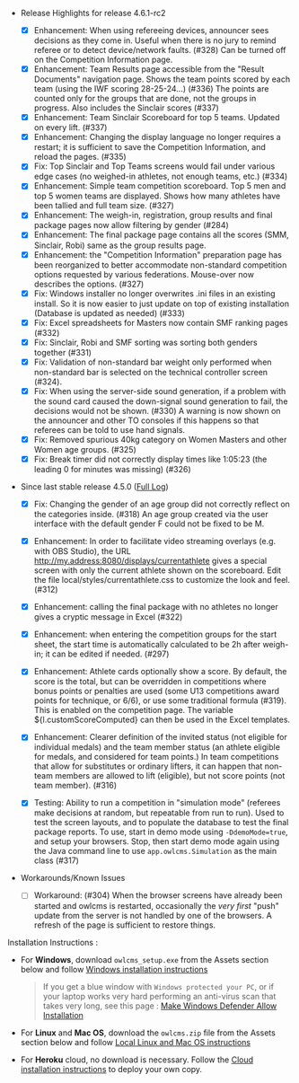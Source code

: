 * Release Highlights for release 4.6.1-rc2 
  
  - [x] Enhancement: When using refereeing devices, announcer sees decisions as they come in. Useful when there is no jury to remind referee or to detect device/network faults. (#328)  Can be turned off on the Competition Information page.
  - [x] Enhancement: Team Results page accessible from the "Result Documents" navigation page.  Shows the team points scored by each team (using the IWF scoring 28-25-24...) (#336)  The points are counted only for the groups that are done, not the groups in progress.  Also includes the Sinclair scores (#337)
  - [x] Enhancement: Team Sinclair Scoreboard for top 5 teams.  Updated on every lift. (#337)
  - [x] Enhancement:  Changing the display language no longer requires a restart; it is sufficient to save the Competition Information, and reload the pages. (#335)
  - [x] Fix: Top Sinclair and Top Teams screens would fail under various edge cases (no weighed-in athletes, not enough teams, etc.) (#334)
  - [x] Enhancement: Simple team competition scoreboard.  Top 5 men and top 5 women teams are displayed. Shows how many athletes have been tallied and full team size. (#327)
  - [x] Enhancement: The weigh-in, registration, group results and final package pages now allow filtering by gender (#284)
  - [x] Enhancement: The final package page contains all the scores (SMM, Sinclair, Robi) same as the group results page.
  - [x] Enhancement: the "Competition Information" preparation page has been reorganized to better accommodate non-standard competition options requested by various federations. Mouse-over now describes the options. (#327)
  - [x] Fix: Windows installer no longer overwrites .ini files in an existing install. So it is now easier to just update on top of existing installation (Database is updated as needed) (#333)
  - [x] Fix: Excel spreadsheets for Masters now contain SMF ranking pages (#332)
  - [x] Fix: Sinclair, Robi and SMF sorting was sorting both genders together (#331)
  - [x] Fix: Validation of non-standard bar weight only performed when non-standard bar is selected on the technical controller screen (#324).
  - [x] Fix: When using the server-side sound generation, if a problem with the sound card caused the down-signal sound generation to fail, the decisions would not be shown. (#330)  A warning is now shown on the announcer and other TO consoles if this happens so that referees can be told to use hand signals.
  - [x] Fix: Removed spurious 40kg category on Women Masters and other Women age groups. (#325)
  - [x] Fix: Break timer did not correctly display times like 1:05:23 (the leading 0 for minutes was missing) (#326)
  
* Since last stable release 4.5.0  ([Full Log](https://github.com/jflamy/owlcms4/issues?utf8=%E2%9C%93&q=is%3Aclosed+is%3Aissue+project%3Ajflamy%2Fowlcms4%2F1+))
  
  - [x] Fix: Changing the gender of an age group did not correctly reflect on the categories inside. (#318) An age group created via the user interface with the default gender F could not be fixed to be M.
  - [x] Enhancement: In order to facilitate video streaming overlays (e.g. with OBS Studio), the URL http://my.address:8080/displays/currentathlete gives a special screen with only the current athlete shown on the scoreboard.  Edit the file local/styles/currentathlete.css to customize the look and feel. (#312)
  - [x] Enhancement: calling the final package with no athletes no longer gives a cryptic message in Excel (#322)
  
  - [x] Enhancement: when entering the competition groups for the start sheet, the start time is automatically calculated to be 2h after weigh-in; it can be edited if needed. (#297)
  - [x] Enhancement: Athlete cards optionally show a score. By default, the score is the total, but can be overridden in competitions where bonus points or penalties are used (some U13 competitions award points for technique, or 6/6), or use some traditional formula (#319).  This is enabled on the competition page.  The variable ${l.customScoreComputed} can then be used in the Excel templates.
  - [x] Enhancement: Clearer definition of the invited status (not eligible for individual medals) and the team member status (an athlete eligible for medals, and considered for team points.)  In team competitions that allow for substitutes or ordinary lifters, it can happen that non-team members are allowed to lift (eligible), but not score points (not team member). (#316)
  - [x] Testing: Ability to run a competition in "simulation mode" (referees make decisions at random, but repeatable from run to run).  Used to test the screen layouts, and to populate the database to test the final package reports. To use, start in demo mode using `-DdemoMode=true`, and setup your browsers.  Stop, then start demo mode again using the Java command line to use `app.owlcms.Simulation` as the main class (#317)
  
* Workarounds/Known Issues
  
  - [ ] Workaround: (#304) When the browser screens have already been started and owlcms is restarted, occasionally the *very first* "push" update from the server is not handled by one of the browsers.  A refresh of the page is sufficient to restore things.

Installation Instructions :
  - For **Windows**, download `owlcms_setup.exe` from the Assets section below and follow [Windows installation instructions](https://jflamy.github.io/owlcms4/#/LocalWindowsSetup.md) 
    
    > If you get a blue window with `Windows protected your PC`, or if your laptop works very hard performing an anti-virus scan that takes very long, see this page : [Make Windows Defender Allow Installation](https://jflamy.github.io/owlcms4/#/DefenderOff)
  - For **Linux** and **Mac OS**, download the `owlcms.zip` file from the Assets section below and follow [Local Linux and Mac OS instructions](https://jflamy.github.io/owlcms4/#/LocalLinuxMacSetup.md) 
  - For **Heroku** cloud, no download is necessary. Follow the [Cloud installation instructions](https://jflamy.github.io/owlcms4/#/Heroku.md) to deploy your own copy.
